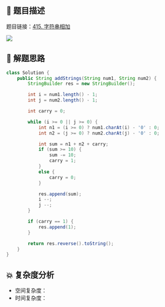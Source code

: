 ## 📃 题目描述

题目链接：[415. 字符串相加](https://leetcode.cn/problems/add-strings/)

![](https://cs-wiki.oss-cn-shanghai.aliyuncs.com/img/image-20220807171150939.png)

## 🔔 解题思路


```java
class Solution {
    public String addStrings(String num1, String num2) {
        StringBuilder res = new StringBuilder();

        int i = num1.length() - 1;
        int j = num2.length() - 1;

        int carry = 0;

        while (i >= 0 || j >= 0) {
            int n1 = (i >= 0) ? num1.charAt(i) - '0' : 0;
            int n2 = (j >= 0) ? num2.charAt(j) - '0' : 0;

            int sum = n1 + n2 + carry;
            if (sum >= 10) {
                sum -= 10;
                carry = 1;
            }
            else {
                carry = 0;
            }

            res.append(sum);
            i --;
            j --;
        }

        if (carry == 1) {
            res.append(1);
        }

        return res.reverse().toString();
    }
}
```

## 💥 复杂度分析

- 空间复杂度：
- 时间复杂度：

